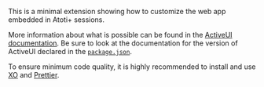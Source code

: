 This is a minimal extension showing how to customize the web app embedded in Atoti+ sessions.

More information about what is possible can be found in the [ActiveUI documentation](https://activeviam.com/activeui/documentation/).
Be sure to look at the documentation for the version of ActiveUI declared in the [`package.json`](package.json).

To ensure minimum code quality, it is highly recommended to install and use [XO](https://github.com/xojs/xo) and [Prettier](https://prettier.io).
